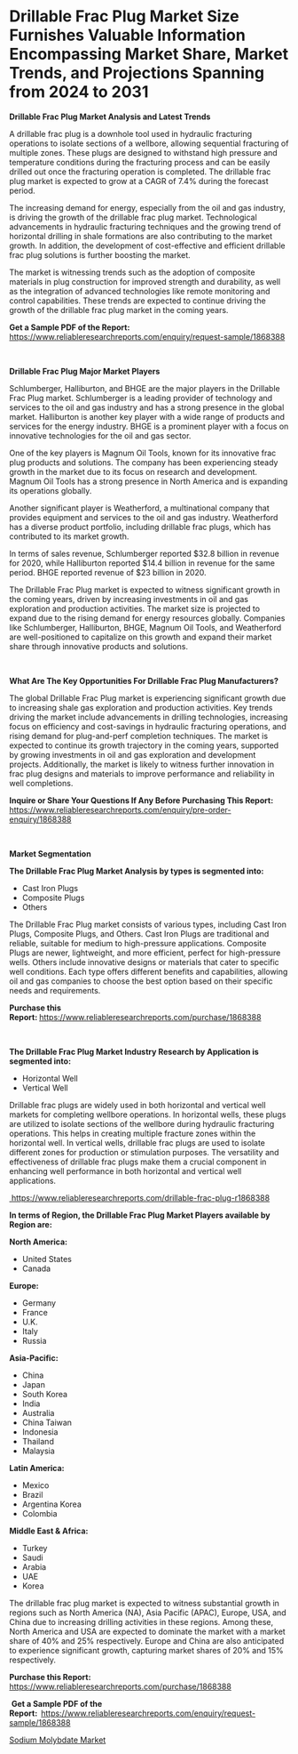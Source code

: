 <p><h1>Drillable Frac Plug Market Size Furnishes Valuable Information Encompassing Market Share, Market Trends, and Projections Spanning from 2024 to 2031</h1></p><p><strong>Drillable Frac Plug Market Analysis and Latest Trends</strong></p>
<p><p>A drillable frac plug is a downhole tool used in hydraulic fracturing operations to isolate sections of a wellbore, allowing sequential fracturing of multiple zones. These plugs are designed to withstand high pressure and temperature conditions during the fracturing process and can be easily drilled out once the fracturing operation is completed. The drillable frac plug market is expected to grow at a CAGR of 7.4% during the forecast period.</p><p>The increasing demand for energy, especially from the oil and gas industry, is driving the growth of the drillable frac plug market. Technological advancements in hydraulic fracturing techniques and the growing trend of horizontal drilling in shale formations are also contributing to the market growth. In addition, the development of cost-effective and efficient drillable frac plug solutions is further boosting the market.</p><p>The market is witnessing trends such as the adoption of composite materials in plug construction for improved strength and durability, as well as the integration of advanced technologies like remote monitoring and control capabilities. These trends are expected to continue driving the growth of the drillable frac plug market in the coming years.</p></p>
<p><strong>Get a Sample PDF of the Report:&nbsp;</strong> <a href="https://www.reliableresearchreports.com/enquiry/request-sample/1868388">https://www.reliableresearchreports.com/enquiry/request-sample/1868388</a></p>
<p>&nbsp;</p>
<p><strong>Drillable Frac Plug Major Market Players</strong></p>
<p><p>Schlumberger, Halliburton, and BHGE are the major players in the Drillable Frac Plug market. Schlumberger is a leading provider of technology and services to the oil and gas industry and has a strong presence in the global market. Halliburton is another key player with a wide range of products and services for the energy industry. BHGE is a prominent player with a focus on innovative technologies for the oil and gas sector.</p><p>One of the key players is Magnum Oil Tools, known for its innovative frac plug products and solutions. The company has been experiencing steady growth in the market due to its focus on research and development. Magnum Oil Tools has a strong presence in North America and is expanding its operations globally.</p><p>Another significant player is Weatherford, a multinational company that provides equipment and services to the oil and gas industry. Weatherford has a diverse product portfolio, including drillable frac plugs, which has contributed to its market growth.</p><p>In terms of sales revenue, Schlumberger reported $32.8 billion in revenue for 2020, while Halliburton reported $14.4 billion in revenue for the same period. BHGE reported revenue of $23 billion in 2020.</p><p>The Drillable Frac Plug market is expected to witness significant growth in the coming years, driven by increasing investments in oil and gas exploration and production activities. The market size is projected to expand due to the rising demand for energy resources globally. Companies like Schlumberger, Halliburton, BHGE, Magnum Oil Tools, and Weatherford are well-positioned to capitalize on this growth and expand their market share through innovative products and solutions.</p></p>
<p>&nbsp;</p>
<p><strong>What Are The Key Opportunities For Drillable Frac Plug Manufacturers?</strong></p>
<p><p>The global Drillable Frac Plug market is experiencing significant growth due to increasing shale gas exploration and production activities. Key trends driving the market include advancements in drilling technologies, increasing focus on efficiency and cost-savings in hydraulic fracturing operations, and rising demand for plug-and-perf completion techniques. The market is expected to continue its growth trajectory in the coming years, supported by growing investments in oil and gas exploration and development projects. Additionally, the market is likely to witness further innovation in frac plug designs and materials to improve performance and reliability in well completions.</p></p>
<p><strong>Inquire or Share Your Questions If Any Before Purchasing This Report:</strong> <a href="https://www.reliableresearchreports.com/enquiry/pre-order-enquiry/1868388">https://www.reliableresearchreports.com/enquiry/pre-order-enquiry/1868388</a></p>
<p>&nbsp;</p>
<p><strong>Market Segmentation</strong></p>
<p><strong>The Drillable Frac Plug Market Analysis by types is segmented into:</strong></p>
<p><ul><li>Cast Iron Plugs</li><li>Composite Plugs</li><li>Others</li></ul></p>
<p><p>The Drillable Frac Plug market consists of various types, including Cast Iron Plugs, Composite Plugs, and Others. Cast Iron Plugs are traditional and reliable, suitable for medium to high-pressure applications. Composite Plugs are newer, lightweight, and more efficient, perfect for high-pressure wells. Others include innovative designs or materials that cater to specific well conditions. Each type offers different benefits and capabilities, allowing oil and gas companies to choose the best option based on their specific needs and requirements.</p></p>
<p><strong>Purchase this Report:&nbsp;</strong><a href="https://www.reliableresearchreports.com/purchase/1868388">https://www.reliableresearchreports.com/purchase/1868388</a></p>
<p>&nbsp;</p>
<p><strong>The Drillable Frac Plug Market Industry Research by Application is segmented into:</strong></p>
<p><ul><li>Horizontal Well</li><li>Vertical Well</li></ul></p>
<p><p>Drillable frac plugs are widely used in both horizontal and vertical well markets for completing wellbore operations. In horizontal wells, these plugs are utilized to isolate sections of the wellbore during hydraulic fracturing operations. This helps in creating multiple fracture zones within the horizontal well. In vertical wells, drillable frac plugs are used to isolate different zones for production or stimulation purposes. The versatility and effectiveness of drillable frac plugs make them a crucial component in enhancing well performance in both horizontal and vertical well applications.</p></p>
<p><a href="https://www.reliableresearchreports.com/drillable-frac-plug-r1868388">&nbsp;https://www.reliableresearchreports.com/drillable-frac-plug-r1868388</a></p>
<p><strong>In terms of Region, the Drillable Frac Plug Market Players available by Region are:</strong></p>
<p>
    <p> <strong> North America: </strong>
        <ul>
            <li>United States</li>
            <li>Canada</li>
        </ul>
        </p> 
    <p> <strong> Europe: </strong>
        <ul>
            <li>Germany</li>
            <li>France</li>
            <li>U.K.</li>
            <li>Italy</li>
            <li>Russia</li>
        </ul>
        </p> 
    <p> <strong> Asia-Pacific: </strong>
        <ul>
            <li>China</li>
            <li>Japan</li>
            <li>South Korea</li>
            <li>India</li>
            <li>Australia</li>
            <li>China Taiwan</li>
            <li>Indonesia</li>
            <li>Thailand</li>
            <li>Malaysia</li>
        </ul>
        </p> 
    <p> <strong> Latin America: </strong>
        <ul>
            <li>Mexico</li>
            <li>Brazil</li>
            <li>Argentina Korea</li>
            <li>Colombia</li>
        </ul>
        </p> 
    <p> <strong> Middle East & Africa: </strong>
        <ul>
            <li>Turkey</li>
            <li>Saudi</li>
            <li>Arabia</li>
            <li>UAE</li>
            <li>Korea</li>
        </ul>
    </p>
    </p>
<p><p>The drillable frac plug market is expected to witness substantial growth in regions such as North America (NA), Asia Pacific (APAC), Europe, USA, and China due to increasing drilling activities in these regions. Among these, North America and USA are expected to dominate the market with a market share of 40% and 25% respectively. Europe and China are also anticipated to experience significant growth, capturing market shares of 20% and 15% respectively.</p></p>
<p><strong>Purchase this Report: </strong><a href="https://www.reliableresearchreports.com/purchase/1868388">https://www.reliableresearchreports.com/purchase/1868388</a></p>
<p>&nbsp;<strong>Get a Sample PDF of the Report:&nbsp;&nbsp;</strong><a href="https://www.reliableresearchreports.com/enquiry/request-sample/1868388">https://www.reliableresearchreports.com/enquiry/request-sample/1868388</a></p>
<p><strong></strong></p>
<p><p><a href="https://cautious-neon-760.notion.site/Sodium-Molybdate-Market-Offers-Provide-Insightful-Data-for-the-Time-Period-from-2024-to-2031-and-als-da9dfe2f3aaf49fbbd91d59cfc58555b">Sodium Molybdate Market</a></p></p>